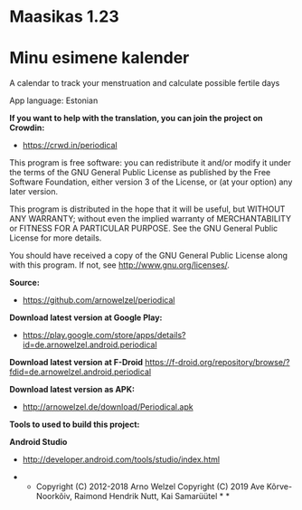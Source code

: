 #  **Maasikas 1.23**
# Minu esimene kalender

A calendar to track your menstruation and calculate possible fertile days

App language:
Estonian

**If you want to help with the translation, you can join the project on Crowdin:**

 - https://crwd.in/periodical

This program is free software: you can redistribute it and/or modify
it under the terms of the GNU General Public License as published by
the Free Software Foundation, either version 3 of the License, or
(at your option) any later version.

This program is distributed in the hope that it will be useful,
but WITHOUT ANY WARRANTY; without even the implied warranty of
MERCHANTABILITY or FITNESS FOR A PARTICULAR PURPOSE.  See the
GNU General Public License for more details.

You should have received a copy of the GNU General Public License
along with this program.  If not, see <http://www.gnu.org/licenses/>.


**Source:**
 - https://github.com/arnowelzel/periodical

**Download latest version at Google Play:**
 - https://play.google.com/store/apps/details?id=de.arnowelzel.android.periodical

**Download latest version at F-Droid**
https://f-droid.org/repository/browse/?fdid=de.arnowelzel.android.periodical

**Download latest version as APK:**
 - http://arnowelzel.de/download/Periodical.apk

**Tools to used to build this project:**

**Android Studio**  
 - http://developer.android.com/tools/studio/index.html
 
 
* * Copyright (C) 2012-2018 Arno Welzel
Copyright (C) 2019 Ave Kõrve-Noorkõiv, Raimond Hendrik Nutt, Kai Samarüütel * *
